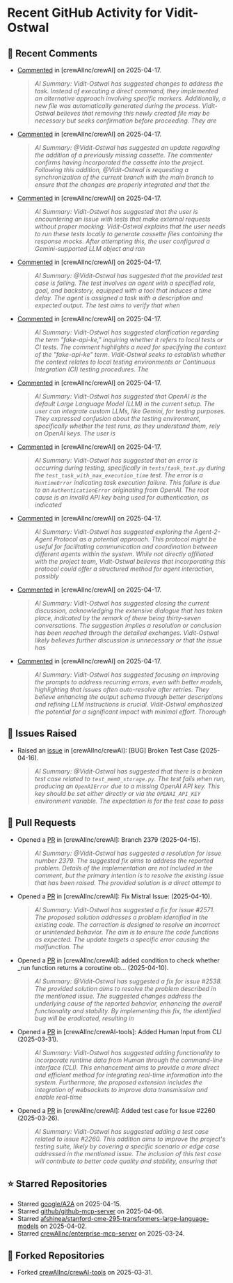 # Recent GitHub Activity for Vidit-Ostwal

## 💬 Recent Comments
- [Commented](https://github.com/crewAIInc/crewAI/pull/2610#issuecomment-2813830442) in [crewAIInc/crewAI] on 2025-04-17.
  > *AI Summary: Vidit-Ostwal has suggested changes to address the task. Instead of executing a direct command, they implemented an alternative approach involving specific markers. Additionally, a new file was automatically generated during the process. Vidit-Ostwal believes that removing this newly created file may be necessary but seeks confirmation before proceeding. They are*
- [Commented](https://github.com/crewAIInc/crewAI/pull/2610#issuecomment-2813632282) in [crewAIInc/crewAI] on 2025-04-17.
  > *AI Summary: @Vidit-Ostwal has suggested an update regarding the addition of a previously missing cassette. The commenter confirms having incorporated the cassette into the project. Following this addition, @Vidit-Ostwal is requesting a synchronization of the current branch with the main branch to ensure that the changes are properly integrated and that the*
- [Commented](https://github.com/crewAIInc/crewAI/pull/2610#issuecomment-2813579903) in [crewAIInc/crewAI] on 2025-04-17.
  > *AI Summary: Vidit-Ostwal has suggested that the user is encountering an issue with tests that make external requests without proper mocking. Vidit-Ostwal explains that the user needs to run these tests locally to generate cassette files containing the response mocks. After attempting this, the user configured a Gemini-supported LLM object and ran*
- [Commented](https://github.com/crewAIInc/crewAI/pull/2610#issuecomment-2812966202) in [crewAIInc/crewAI] on 2025-04-17.
  > *AI Summary: @Vidit-Ostwal has suggested that the provided test case is failing. The test involves an agent with a specified role, goal, and backstory, equipped with a tool that induces a time delay. The agent is assigned a task with a description and expected output. The test aims to verify that when*
- [Commented](https://github.com/crewAIInc/crewAI/pull/2610#issuecomment-2812964356) in [crewAIInc/crewAI] on 2025-04-17.
  > *AI Summary: Vidit-Ostwal has suggested clarification regarding the term "fake-api-ke," inquiring whether it refers to local tests or CI tests. The comment highlights a need for specifying the context of the "fake-api-ke" term. Vidit-Ostwal seeks to establish whether the context relates to local testing environments or Continuous Integration (CI) testing procedures. The*
- [Commented](https://github.com/crewAIInc/crewAI/pull/2610#issuecomment-2812926805) in [crewAIInc/crewAI] on 2025-04-17.
  > *AI Summary: Vidit-Ostwal has suggested that OpenAI is the default Large Language Model (LLM) in the current setup. The user can integrate custom LLMs, like Gemini, for testing purposes. They expressed confusion about the testing environment, specifically whether the test runs, as they understand them, rely on OpenAI keys. The user is*
- [Commented](https://github.com/crewAIInc/crewAI/pull/2610#issuecomment-2812885559) in [crewAIInc/crewAI] on 2025-04-17.
  > *AI Summary: Vidit-Ostwal has suggested that an error is occurring during testing, specifically in `tests/task_test.py` during the `test_task_with_max_execution_time` test. The error is a `RuntimeError` indicating task execution failure. This failure is due to an `AuthenticationError` originating from OpenAI. The root cause is an invalid API key being used for authentication, as indicated*
- [Commented](https://github.com/crewAIInc/crewAI/issues/2097#issuecomment-2812431953) in [crewAIInc/crewAI] on 2025-04-17.
  > *AI Summary: Vidit-Ostwal has suggested exploring the Agent-2-Agent Protocol as a potential approach. This protocol might be useful for facilitating communication and coordination between different agents within the system. While not directly affiliated with the project team, Vidit-Ostwal believes that incorporating this protocol could offer a structured method for agent interaction, possibly*
- [Commented](https://github.com/crewAIInc/crewAI/issues/2574#issuecomment-2812429848) in [crewAIInc/crewAI] on 2025-04-17.
  > *AI Summary: Vidit-Ostwal has suggested closing the current discussion, acknowledging the extensive dialogue that has taken place, indicated by the remark of there being thirty-seven conversations. The suggestion implies a resolution or conclusion has been reached through the detailed exchanges. Vidit-Ostwal likely believes further discussion is unnecessary or that the issue has*
- [Commented](https://github.com/crewAIInc/crewAI/issues/2606#issuecomment-2811865124) in [crewAIInc/crewAI] on 2025-04-17.
  > *AI Summary: Vidit-Ostwal has suggested focusing on improving the prompts to address recurring errors, even with better models, highlighting that issues often auto-resolve after retries. They believe enhancing the output schema through better descriptions and refining LLM instructions is crucial. Vidit-Ostwal emphasized the potential for a significant impact with minimal effort. Thorough*

## 🐛 Issues Raised
- Raised an [issue](https://github.com/crewAIInc/crewAI/issues/2616) in [crewAIInc/crewAI]: [BUG] Broken Test Case (2025-04-16).
  > *AI Summary: @Vidit-Ostwal has suggested that there is a broken test case related to `test_mem0_storage.py`. The test fails when run, producing an `OpenAIError` due to a missing OpenAI API key. This key should be set either directly or via the `OPENAI_API_KEY` environment variable. The expectation is for the test case to pass*

## 🚀 Pull Requests
- Opened a [PR](https://github.com/crewAIInc/crewAI/pull/2610) in [crewAIInc/crewAI]: Branch 2379 (2025-04-15).
  > *AI Summary: @Vidit-Ostwal has suggested a resolution for issue number 2379. The suggested fix aims to address the reported problem. Details of the implementation are not included in the comment, but the primary intention is to resolve the existing issue that has been raised. The provided solution is a direct attempt to*
- Opened a [PR](https://github.com/crewAIInc/crewAI/pull/2580) in [crewAIInc/crewAI]: Fix Mistral Issue: (2025-04-10).
  > *AI Summary: Vidit-Ostwal has suggested a fix for issue #2571. The proposed solution addresses a problem identified in the existing code. The correction is designed to resolve an incorrect or unintended behavior. The aim is to ensure the code functions as expected. The update targets a specific error causing the malfunction. The*
- Opened a [PR](https://github.com/crewAIInc/crewAI/pull/2570) in [crewAIInc/crewAI]: added condition to check whether _run function returns a coroutine ob… (2025-04-10).
  > *AI Summary: @Vidit-Ostwal has suggested a fix for issue #2538. The provided solution aims to resolve the problem described in the mentioned issue. The suggested changes address the underlying cause of the reported behavior, enhancing the overall functionality and stability. By implementing this fix, the identified bug will be eradicated, resulting in*
- Opened a [PR](https://github.com/crewAIInc/crewAI-tools/pull/251) in [crewAIInc/crewAI-tools]: Added Human Input from CLI (2025-03-31).
  > *AI Summary: Vidit-Ostwal has suggested adding functionality to incorporate runtime data from Human through the command-line interface (CLI). This enhancement aims to provide a more direct and efficient method for integrating real-time information into the system. Furthermore, the proposed extension includes the integration of websockets to improve data transmission and enable real-time*
- Opened a [PR](https://github.com/crewAIInc/crewAI/pull/2484) in [crewAIInc/crewAI]: Added test case for Issue #2260 (2025-03-26).
  > *AI Summary: Vidit-Ostwal has suggested adding a test case related to issue #2260. This addition aims to improve the project's testing suite, likely by covering a specific scenario or edge case addressed in the mentioned issue. The inclusion of this test case will contribute to better code quality and stability, ensuring that*

## ⭐ Starred Repositories
- Starred [google/A2A](https://github.com/google/A2A) on 2025-04-15.
- Starred [github/github-mcp-server](https://github.com/github/github-mcp-server) on 2025-04-06.
- Starred [afshinea/stanford-cme-295-transformers-large-language-models](https://github.com/afshinea/stanford-cme-295-transformers-large-language-models) on 2025-04-02.
- Starred [crewAIInc/enterprise-mcp-server](https://github.com/crewAIInc/enterprise-mcp-server) on 2025-03-24.

## 🍴 Forked Repositories
- Forked [crewAIInc/crewAI-tools](https://github.com/Vidit-Ostwal/crewAI-tools) on 2025-03-31.

